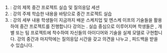 1) : 강의 제목 중간 프로젝트 실습 및 질의응답 세션
2) : 강의 주제 학습한 내용을 바탕으로 중간 프로젝트 실습
3) : 강의 세부 내용 학생들이 지금까지 배운 스케치업 및 엔스케
이프의 기술들을 활용하여 중간 프로젝트를 진행합니다 강의는 .
실습 중심으로 이루어지며 학생들은 , 개별 또는 팀 프로젝트에
착수하여 자신들의 아이디어와 기술을 실제 모델로 구현합니다.
강의 중간과 마지막에는 질의응답 시간을 갖고 의견을 나누고 ,
피드백을 받을 수 있습니다. 
